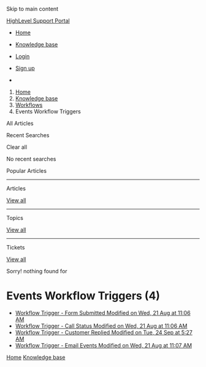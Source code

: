 Skip to main content

[ HighLevel Support Portal ](https://help.gohighlevel.com)

  * [ Home ](/support/home)
  * [ Knowledge base ](/support/solutions)

  * [Login](/support/login)
  * [Sign up](/support/signup)
  * 

  1. [Home](/support/home)
  2. [Knowledge base](/support/solutions)
  3. [Workflows](/support/solutions/48000455132)
  4. Events Workflow Triggers

All  Articles 

Recent Searches

Clear all

No recent searches

Popular Articles

* * *

Articles

[View all](/support/search/solutions)

* * *

Topics

[View all](/support/search/topics)

* * *

Tickets

[View all](/support/search/tickets)

Sorry! nothing found for   

# Events Workflow Triggers (4)

  * [ Workflow Trigger - Form Submitted Modified on Wed, 21 Aug at 11:06 AM  ](/support/solutions/articles/155000002550-workflow-trigger-form-submitted)
  * [ Workflow Trigger - Call Status Modified on Wed, 21 Aug at 11:06 AM  ](/support/solutions/articles/155000002552-workflow-trigger-call-status)
  * [ Workflow Trigger - Customer Replied Modified on Tue, 24 Sep at 5:27 AM  ](/support/solutions/articles/155000002677-workflow-trigger-customer-replied)
  * [ Workflow Trigger - Email Events Modified on Wed, 21 Aug at 11:07 AM  ](/support/solutions/articles/155000002678-workflow-trigger-email-events)

[Home](/support/home) [Knowledge base](/support/solutions)
